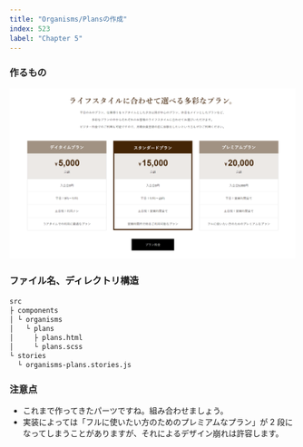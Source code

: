 ```yaml
---
title: "Organisms/Plansの作成"
index: 523
label: "Chapter 5"
---
```


### 作るもの

![organisms_plans](./images/organisms_plans.png)

### ファイル名、ディレクトリ構造

```
src
├ components
│ └ organisms
│   └ plans
│     ├ plans.html
│     └ plans.scss
└ stories
  └ organisms-plans.stories.js
```

### 注意点

- これまで作ってきたパーツですね。組み合わせましょう。
- 実装によっては「フルに使いたい方のためのプレミアムなプラン」が 2 段になってしまうことがありますが、それによるデザイン崩れは許容します。
